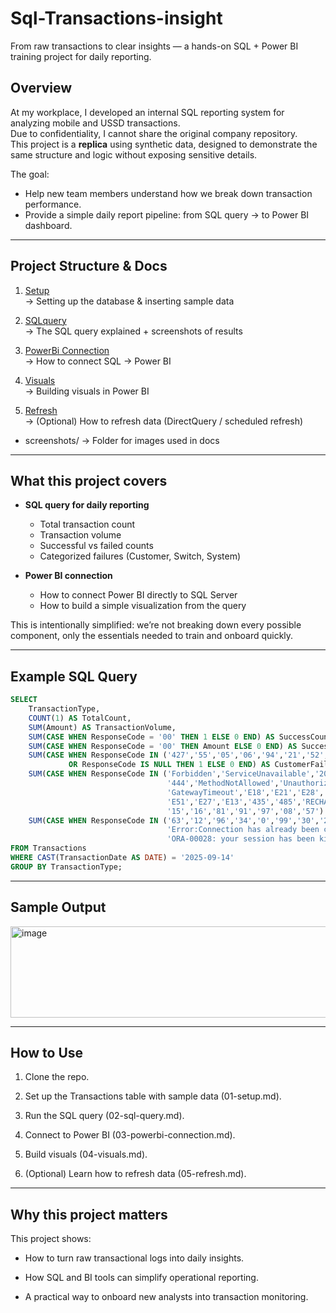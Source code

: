 # Sql-Transactions-insight
From raw transactions to clear insights — a hands-on SQL + Power BI training project for daily reporting.

## Overview
At my workplace, I developed an internal SQL reporting system for analyzing mobile and USSD transactions.  
Due to confidentiality, I cannot share the original company repository.  
This project is a **replica** using synthetic data, designed to demonstrate the same structure and logic without exposing sensitive details.  

The goal:  
- Help new team members understand how we break down transaction performance.  
- Provide a simple daily report pipeline: from SQL query → to Power BI dashboard.

---
## Project Structure & Docs

 1. [Setup](01-setup.md)  
 → Setting up the database & inserting sample data

 2. [SQLquery](02-sql-query.md)  
 → The SQL query explained + screenshots of results

 3. [PowerBi Connection](03-powerbi-connection.md)  
 → How to connect SQL → Power BI

 4. [Visuals](04-visuals.md)  
 → Building visuals in Power BI

 5. [Refresh](05-refresh.md )  
 → (Optional) How to refresh data (DirectQuery / scheduled refresh)

- screenshots/
 → Folder for images used in docs

---

## What this project covers
- **SQL query for daily reporting**  
  - Total transaction count  
  - Transaction volume  
  - Successful vs failed counts  
  - Categorized failures (Customer, Switch, System)  

- **Power BI connection**  
  - How to connect Power BI directly to SQL Server  
  - How to build a simple visualization from the query  

This is intentionally simplified: we’re not breaking down every possible component, only the essentials needed to train and onboard quickly.

---

## Example SQL Query
```sql
SELECT
    TransactionType,
    COUNT(1) AS TotalCount,
    SUM(Amount) AS TransactionVolume,
    SUM(CASE WHEN ResponseCode = '00' THEN 1 ELSE 0 END) AS SuccessCount,
    SUM(CASE WHEN ResponseCode = '00' THEN Amount ELSE 0 END) AS SuccessVolume,
    SUM(CASE WHEN ResponseCode IN ('427','55','05','06','94','21','52','62','61','07','53','83','13') 
             OR ResponseCode IS NULL THEN 1 ELSE 0 END) AS CustomerFailCount,
    SUM(CASE WHEN ResponseCode IN ('Forbidden','ServiceUnavailable','208','BadGateway','InternalServerError',
                                   '444','MethodNotAllowed','Unauthorized','434','NotFound','BadRequest','429',
                                   'GatewayTimeout','E18','E21','E28','90000','90091','100','E22','90013','E19',
                                   'E51','E27','E13','435','485','RECHARGE_FAILED','PaymentRequired','92',
                                   '15','16','81','91','97','08','57') THEN 1 ELSE 0 END) AS SwitchFailCount,
    SUM(CASE WHEN ResponseCode IN ('63','12','96','34','0','99','30','26',
                                   'Error:Connection has already been closed.',
                                   'ORA-00028: your session has been killed','31','03') THEN 1 ELSE 0 END) AS SystemFailCount
FROM Transactions
WHERE CAST(TransactionDate AS DATE) = '2025-09-14'
GROUP BY TransactionType;
```
---
## Sample Output
<img width="834" height="146" alt="image" src="https://github.com/user-attachments/assets/bf13d3ec-58b2-4b23-a716-2049975ad3f1" />

---
## How to Use

1. Clone the repo.

2. Set up the Transactions table with sample data (01-setup.md).

3. Run the SQL query (02-sql-query.md).

4. Connect to Power BI (03-powerbi-connection.md).

5. Build visuals (04-visuals.md).

6. (Optional) Learn how to refresh data (05-refresh.md).

---
## Why this project matters

This project shows:

- How to turn raw transactional logs into daily insights.

- How SQL and BI tools can simplify operational reporting.

- A practical way to onboard new analysts into transaction monitoring.
